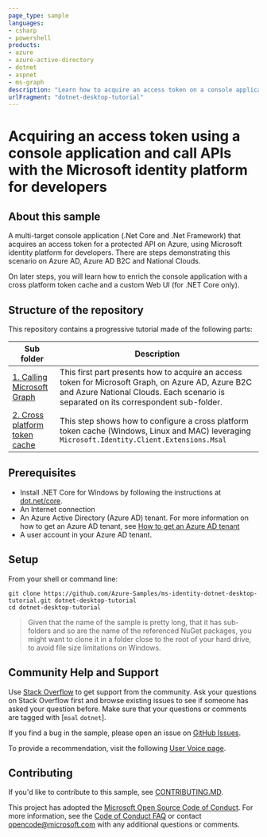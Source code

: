 ```yaml
---
page_type: sample
languages:
- csharp
- powershell
products:
- azure
- azure-active-directory
- dotnet
- aspnet
- ms-graph
description: "Learn how to acquire an access token on a console application."
urlFragment: "dotnet-desktop-tutorial"
---
```


# Acquiring an access token using a console application and call APIs with the Microsoft identity platform for developers

## About this sample

A multi-target console application (.Net Core and .Net Framework) that acquires an access token for a protected API on Azure, using Microsoft identity platform for developers. There are steps demonstrating this scenario on Azure AD, Azure AD B2C and National Clouds.

On later steps, you will learn how to enrich the console application with a cross platform token cache and a custom Web UI (for .NET Core only).

## Structure of the repository

This repository contains a progressive tutorial made of the following parts:

| Sub folder                    | Description |
|------------------------------ | ------------|
| [1. Calling Microsoft Graph](https://github.com/Azure-Samples/ms-identity-dotnet-desktop-tutorial/tree/master/1-Calling-MSGraph) | This first part presents how to acquire an access token for Microsoft Graph, on Azure AD, Azure B2C and Azure National Clouds. Each scenario is separated on its correspondent sub-folder.|
| [2. Cross platform token cache](https://github.com/Azure-Samples/ms-identity-dotnet-desktop-tutorial/tree/master/2-TokenCache) | This step shows how to configure a cross platform token cache (Windows, Linux and MAC) leveraging `Microsoft.Identity.Client.Extensions.Msal` |

## Prerequisites

- Install .NET Core for Windows by following the instructions at [dot.net/core](https://dot.net/core).
- An Internet connection
- An Azure Active Directory (Azure AD) tenant. For more information on how to get an Azure AD tenant, see [How to get an Azure AD tenant](https://azure.microsoft.com/en-us/documentation/articles/active-directory-howto-tenant/)
- A user account in your Azure AD tenant.

## Setup

From your shell or command line:

```Shell
git clone https://github.com/Azure-Samples/ms-identity-dotnet-desktop-tutorial.git dotnet-desktop-tutorial
cd dotnet-desktop-tutorial
```

> Given that the name of the sample is pretty long, that it has sub-folders and so are the name of the referenced NuGet packages, you might want to clone it in a folder close to the root of your hard drive, to avoid file size limitations on Windows.

## Community Help and Support

Use [Stack Overflow](http://stackoverflow.com/questions/tagged/msal) to get support from the community.
Ask your questions on Stack Overflow first and browse existing issues to see if someone has asked your question before.
Make sure that your questions or comments are tagged with [`msal` `dotnet`].

If you find a bug in the sample, please open an issue on [GitHub Issues](https://github.com/Azure-Samples/ms-identity-dotnet-desktop-tutorial/issues).

To provide a recommendation, visit the following [User Voice page](https://feedback.azure.com/forums/169401-azure-active-directory).

## Contributing

If you'd like to contribute to this sample, see [CONTRIBUTING.MD](/CONTRIBUTING.md).

This project has adopted the [Microsoft Open Source Code of Conduct](https://opensource.microsoft.com/codeofconduct/). For more information, see the [Code of Conduct FAQ](https://opensource.microsoft.com/codeofconduct/faq/) or contact [opencode@microsoft.com](mailto:opencode@microsoft.com) with any additional questions or comments.
